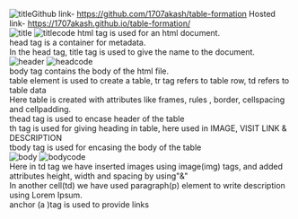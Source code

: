 ![title](https://github.com/1707akash/table-formation/assets/117883959/75dab178-16e4-44a1-b1ed-8c65ca697dd7)Github link- https://github.com/1707akash/table-formation
Hosted link- https://1707akash.github.io/table-formation/ <br>
![title](https://github.com/1707akash/table-formation/assets/117883959/a45ba669-cf4b-4c2c-ab7f-598c4ab565e9)
![titlecode](https://github.com/1707akash/table-formation/assets/117883959/0471ced9-73be-4fc7-a07f-daf43bf48206)
html tag is used for an html document. <br>
head tag is a container for metadata.<br>
In the head tag, title tag is used to give the name to the document.<br>
![header](https://github.com/1707akash/table-formation/assets/117883959/ae8960eb-8d5c-4fb8-b7ae-26f2f3fa5f37)
![headcode](https://github.com/1707akash/table-formation/assets/117883959/b18001c1-b079-431e-af35-f10c667b24cb) <br>
body tag contains the body of the html file.<br>
table element is used to create a table, tr tag refers to table row, td refers to table data<br>
Here table is created with attributes like frames, rules , border, cellspacing and cellpadding. <br>
thead tag is used to encase header of the table <br>
th tag is used for giving heading in table, here used in IMAGE, VISIT LINK & DESCRIPTION <br>
tbody tag is used for encasing the body of the table<br>
![body](https://github.com/1707akash/table-formation/assets/117883959/cd283e8a-bf4e-4c8c-94d2-558e9587b5ec)
![bodycode](https://github.com/1707akash/table-formation/assets/117883959/a55f11ce-caf1-48c9-9af5-dd1ce12318c5) <br>
Here in td tag we have inserted images using image(img) tags, and added attributes height, width and spacing by using"&amp;"  <br>
In another cell(td) we have used paragraph(p) element to write description using Lorem Ipsum. <br>
anchor (a )tag is used to provide links 
